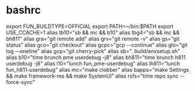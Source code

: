 # bashrc
export FUN_BUILDTYPE=OFFICIAL
export PATH=~/bin:$PATH
export USE_CCACHE=1
alias tb10="sb && mc && b10"
alias tbg4="sb && mc && bh811"
alias gra="git remote add"
alias grv="git remote -v"
alias gs="git status"
alias gco="git checkout"
alias gcpc="gcp --continue"
alias glo="git log --oneline"
alias gcp="git cherry-pick"
alias sb=". build/envsetup.sh"
alias b10="time brunch pme userdebug -j8"
alias bh811="time brunch h811 userdebug -j8"
alias l10="lunch fun_pme-userdebug"
alias lh811="lunch fun_h811-userdebug"
alias mc="make clobber"
alias bapps="make Settings && make framework-res && make SystemUI"
alias rsfs="time repo sync --force-sync"

